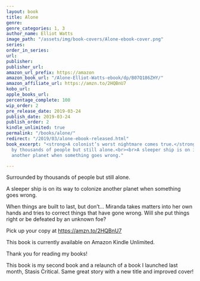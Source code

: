 ```yaml
---
layout: book
title: Alone
genre: 
genre_categories: 1, 3
author_name: Elliot Watts
image_path: "/assets/img/book-covers/Alone-ebook-cover.png"
series: 
order_in_series: 
url: 
publisher: 
publisher_url: 
amazon_url_prefix: https://amazon
amazon_book_url: "/Alone-Elliot-Watts-ebook/dp/B07Q186ZHY/"
amazon_affiliate_url: https://amzn.to/2HQBnU7
kobo_url: 
apple_books_url: 
percentage_complete: 100
wip_order: 2
pre_release_date: 2019-03-24
publish_date: 2019-03-24
publish_order: 2
kindle_unlimited: true
permalink: "/books/alone/"
redirect: "/2019/03/alone-ebook-released.html"
book_excerpt: "<strong>A colonist’s worst nightmare comes true.</strong><br><br>Surrounded
  by thousands of people but still alone.<br><br>A sleeper ship is on its way to colonize
  another planet when something goes wrong."

---
```

Surrounded by thousands of people but still alone.

A sleeper ship is on its way to colonize another planet when something goes wrong.

When things are built to last, but don’t… Miranda takes matters into her own hands and tries to correct things that have gone wrong. Will she put things right or be defeated by an unknown foe?

Pick up your copy at <a href="https://amzn.to/2HQBnU7">https://amzn.to/2HQBnU7</a>

This book is currently available on Amazon Kindle Unlimited.

Thank you for reading my books!

This book is my second book and a relaunch of a book I launched last month, Stasis Critical. Same great story with a new title and improved cover!